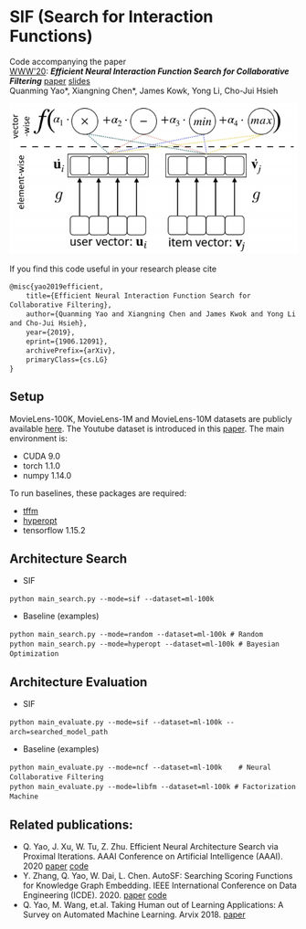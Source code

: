 # SIF (Search for Interaction Functions)
Code accompanying the paper  
[WWW'20](https://www2020.thewebconf.org/): ***Efficient Neural Interaction Function Search for Collaborative Filtering*** [paper](https://arxiv.org/abs/1906.12091) [slides](https://pan.baidu.com/s/1XyJb5Nc9ZMUz_dq9c767Ug)  
Quanming Yao*, Xiangning Chen*, James Kowk, Yong Li, Cho-Jui Hsieh

![](fig.png)

If you find this code useful in your research please cite

```
@misc{yao2019efficient,
    title={Efficient Neural Interaction Function Search for Collaborative Filtering},
    author={Quanming Yao and Xiangning Chen and James Kwok and Yong Li and Cho-Jui Hsieh},
    year={2019},
    eprint={1906.12091},
    archivePrefix={arXiv},
    primaryClass={cs.LG}
}
```

## Setup
MovieLens-100K, MovieLens-1M and MovieLens-10M datasets are publicly available [here](https://grouplens.org/datasets/movielens/). The Youtube dataset is introduced in this [paper](https://ieeexplore.ieee.org/abstract/document/5360276).
The main environment is:

* CUDA 9.0
* torch 1.1.0
* numpy 1.14.0

To run baselines, these packages are required:

* [tffm](https://github.com/geffy/tffm)
* [hyperopt](https://github.com/hyperopt/hyperopt)
* tensorflow 1.15.2

## Architecture Search
* SIF

```python main_search.py --mode=sif --dataset=ml-100k```

* Baseline (examples)

```python main_search.py --mode=random --dataset=ml-100k # Random```  
```python main_search.py --mode=hyperopt --dataset=ml-100k # Bayesian Optimization``` 

## Architecture Evaluation
* SIF

```python main_evaluate.py --mode=sif --dataset=ml-100k --arch=searched_model_path```

* Baseline (examples)

```python main_evaluate.py --mode=ncf --dataset=ml-100k    # Neural Collaborative Filtering```  
```python main_evaluate.py --mode=libfm --dataset=ml-100k # Factorization Machine```

## Related publications:
* Q. Yao, J. Xu, W. Tu, Z. Zhu. Efficient Neural Architecture Search via Proximal Iterations. AAAI Conference on Artificial Intelligence (AAAI). 2020 [paper](https://arxiv.org/abs/1905.13577) [code](https://github.com/xujinfan/NASP-codes)
* Y. Zhang, Q. Yao, W. Dai, L. Chen. AutoSF: Searching Scoring Functions for Knowledge Graph Embedding. IEEE International Conference on Data Engineering (ICDE). 2020. [paper](https://128.84.21.199/abs/1904.11682) [code](https://github.com/yzhangee/AutoSF)
* Q. Yao, M. Wang, et.al. Taking Human out of Learning Applications: A Survey on Automated Machine Learning. Arvix 2018. [paper](https://arxiv.org/abs/1810.13306)




